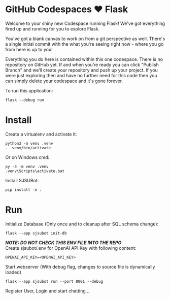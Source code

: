 # GitHub Codespaces ♥️ Flask

Welcome to your shiny new Codespace running Flask! We've got everything fired up and running for you to explore Flask.

You've got a blank canvas to work on from a git perspective as well. There's a single initial commit with the what you're seeing right now - where you go from here is up to you!

Everything you do here is contained within this one codespace. There is no repository on GitHub yet. If and when you’re ready you can click "Publish Branch" and we’ll create your repository and push up your project. If you were just exploring then and have no further need for this code then you can simply delete your codespace and it's gone forever.

To run this application:

```
flask --debug run
```

# Install

Create a virtualenv and activate it:

```
python3 -m venv .venv
. .venv/bin/activate
```

Or on Windows cmd:

```
py -3 -m venv .venv
.venv\Scripts\activate.bat
```

Install SJSUBot:
```
pip install -e .
```

# Run

Initialize Database (Only once and to cleanup after SQL schema change):
```
flask --app sjsubot init-db
```


***NOTE: DO NOT CHECK THIS ENV FILE INTO THE REPO***<br>
Create sjsubot/.env for OpenAI API Key with following content:
```
OPENAI_API_KEY=<OPENAI_API_KEY>
```

Start webserver (With debug flag, changes to source file is dynamically loaded)
```
flask --app sjsubot run --port 8001 --debug
```

Register User, Login and start chatting...

